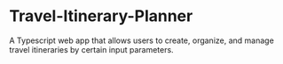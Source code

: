 # Travel-Itinerary-Planner
A Typescript web app that allows users to create, organize, and manage travel itineraries by certain input parameters.
